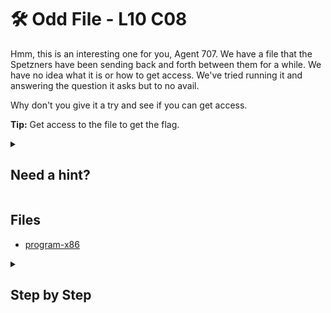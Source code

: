 # 🛠 Odd File - L10 C08

Hmm, this is an interesting one for you, Agent 707. We have a file that the Spetzners have been sending back and forth between them for a while. We have no idea what it is or how to get access. We've tried running it and answering the question it asks but to no avail.

Why don't you give it a try and see if you can get access.

**Tip:** Get access to the file to get the flag.

<details><summary>

## Need a hint?</summary>

```txt
💡 Hint: The program was written in C. What is the largest number that can be stored in a regular integer in C?
```

</details>

## Files

- [program-x86](/assets/oddfile1)

<details><summary>

## Step by Step</summary>

- Download the file
- Run `chmod +x [filename]`
- Run `./[filename]`
- It tells you that the number is 1000 and to make it a negative while only using addition
- This can be achieved using an integer overflow
- Since the maximum value an `int` variable in can store is `2147483647`, adding that will overflow into the sign bit and make the number negative
- Enter `2147483647` as the number to add to 1000 and you will receive the flag

`flag: zftNrRCk3Yx8xBsAFpJ`

</details>
